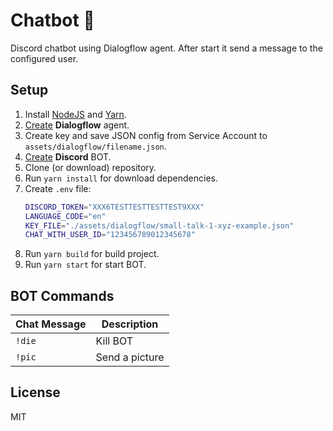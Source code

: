 # Chatbot :tongue:

Discord chatbot using Dialogflow agent. After start it send a message to the configured user.

## Setup

1. Install [NodeJS](https://nodejs.org/) and [Yarn](http://yarnpkg.com/).
2. [Create](https://console.dialogflow.com/api-client) **Dialogflow** agent.
3. Create key and save JSON config from Service Account to `assets/dialogflow/filename.json`.
4. [Create](https://discordapp.com/developers/applications/) **Discord** BOT.
5. Clone (or download) repository.
6. Run `yarn install` for download dependencies.
7. Create `.env` file:
   ```bash
   DISCORD_TOKEN="XXX6TESTTESTTESTTEST9XXX"
   LANGUAGE_CODE="en"
   KEY_FILE="./assets/dialogflow/small-talk-1-xyz-example.json"
   CHAT_WITH_USER_ID="123456789012345678"
   ```
8. Run `yarn build` for build project.
9. Run `yarn start` for start BOT.

## BOT Commands

| Chat Message | Description    |
| ------------ | -------------- |
| `!die`       | Kill BOT       |
| `!pic`       | Send a picture |

## License

MIT
